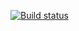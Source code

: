 [![Build status](https://ci.appveyor.com/api/projects/status/4dc65vuwvmoh5nf4?svg=true)](https://ci.appveyor.com/project/lsd68/selenide)

